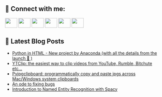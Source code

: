 ## 🔎 Connect with me:
[<img height="32" width="40" src="https://cdn.jsdelivr.net/npm/simple-icons@v5/icons/telegram.svg" />](https://t.me/bullbesh)
[<img height="32" width="40" src="https://cdn.jsdelivr.net/npm/simple-icons@v5/icons/vk.svg" />](https://vk.com/bullbesh)
[<img height="32" width="40" src="https://cdn.jsdelivr.net/npm/simple-icons@v5/icons/twitter.svg" />](https://twitter.com/bullbesh1)
[<img height="32" width="40" src="https://cdn.jsdelivr.net/npm/simple-icons@v5/icons/instagram.svg" />](https://www.instagram.com/bullbesh)
[<img height="32" width="40" src="https://cdn.jsdelivr.net/npm/simple-icons@v5/icons/reddit.svg" />](https://www.reddit.com/user/bullbesh)
[<img height="32" width="40" src="https://cdn.jsdelivr.net/npm/simple-icons@v5/icons/youtube.svg" />](https://www.youtube.com/channel/UCtfjRs6uzgq5mfm8S06WTcg)

## 📕 Latest Blog Posts
<!-- BLOG-POST-LIST:START -->
- [Python in HTML - New project by Anaconda &lpar;with all the details from the launch 🚀 &rpar;](https://www.reddit.com/r/Python/comments/ug1pf6/python_in_html_new_project_by_anaconda_with_all/)
- [YTClip: the easiest way to clip videos from YouTube, Rumble, Bitchute etc...](https://www.reddit.com/r/Python/comments/ug1nhw/ytclip_the_easiest_way_to_clip_videos_from/)
- [Pyjpgclipboard: programmatically copy and paste jpgs across Mac/Windows system clipboards](https://www.reddit.com/r/Python/comments/ug1jku/pyjpgclipboard_programmatically_copy_and_paste/)
- [An ode to fixing bugs](https://www.reddit.com/r/Python/comments/ug1fjk/an_ode_to_fixing_bugs/)
- [Introduction to Named Entity Recognition with Spacy](https://www.reddit.com/r/Python/comments/ug1fg7/introduction_to_named_entity_recognition_with/)
<!-- BLOG-POST-LIST:END -->
